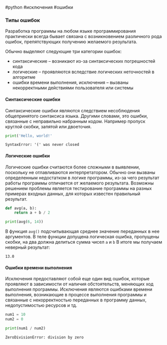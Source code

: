 #python #исключения #ошибки


### Типы ошибок
Разработка программы на любом языке программирования практически всегда бывает связана с возникновением различного рода ошибок, препятствующих получению желаемого результата.

Обычно выделяют следующие три категории ошибок:
-  синтаксические – возникают из-за синтаксических погрешностей кода
-  логические – проявляются вследствие логических неточностей в алгоритме
-  ошибки времени выполнения, исключения – вызваны некорректными действиями пользователя или системы

#### Синтаксические ошибки
Синтаксические ошибки являются следствием несоблюдения общепринятого синтаксиса языка. Другими словами, это ошибки, связанные с неправильно набранным кодом. Например пропуск круглой скобки, запятой или двоеточия. 
```python
print('Hello, world!'
```
```
SyntaxError: '(' was never closed
```

#### Логические ошибки
Логические ошибки считаются более сложными в выявлении, поскольку не отлавливаются интерпретатором. Обычно они вызваны определенным недостатком в логике программы, из-за чего результат работы программы отличается от желаемого результата. Возможны решением проблемы является тестирование программы на разных примерах входных данных, для которых известен правильный результат.
```python
def avg(a, b):
    return a + b / 2
```
```python
print(avg(6, 14))
```
В функция `avg()` подсчитывающая среднее значение переданных в нее аргументов. В теле функции допущена логическая ошибка, пропущены скобки, на два должна делиться сумма чисел `a` и `b`
В итоге мы получаем неверный результат:
```
13.0
```

#### Ошибки времени выполнения
Исключения предоставляют собой еще один вид ошибок, которые проявляют в зависимости от наличия обстоятельств, меняющих ход выполнения программы. Исключения являются ошибками времени выполнения, возникающие в процессе выполнения программы и связанные с некорректностью переданных в программу данных, недопустимостью ресурсов и тд.
```python
num1 = 10
num2 = 0

print(num1 / num2)
```
```
ZeroDivisionError: division by zero
```